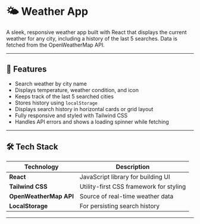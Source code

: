 # 🌤️ Weather App

A sleek, responsive weather app built with React that displays the current weather for any city, including a history of the last 5 searches. Data is fetched from the OpenWeatherMap API.

---

## 🚀 Features

- Search weather by city name
- Displays temperature, weather condition, and icon
- Keeps track of the last 5 searched cities
- Stores history using `localStorage`
- Displays search history in horizontal cards or grid layout
- Fully responsive and styled with Tailwind CSS
- Handles API errors and shows a loading spinner while fetching

---

## 🛠️ Tech Stack

| Technology        | Description                                 |
|-------------------|---------------------------------------------|
| **React**         | JavaScript library for building UI          |
| **Tailwind CSS**  | Utility-first CSS framework for styling     |
| **OpenWeatherMap API** | Source of real-time weather data      |
| **LocalStorage**  | For persisting search history               |

---

